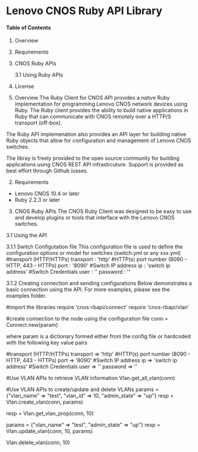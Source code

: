 # Lenovo CNOS Ruby API Library

#### Table of Contents
1. Overview
2. Requirements
3. CNOS Ruby APIs

   3.1 Using Ruby APIs
4. License

1. Overview
The Ruby Client for CNOS API provides a native Ruby implementation for programming
Lenovo CNOS network devices using Ruby.  The Ruby client provides the ability to
build native applications in Ruby that can communicate with CNOS remotely over 
a HTTP/S transport (off-box).

The Ruby API implemenation also provides an API layer for building native Ruby
objects that allow for configuration and management of Lenovo CNOS switches. 

The libray is freely provided to the open source community for building applications 
using CNOS REST API infrastrcuture. Support is provided as best effort through
Github iusses.

2. Requirements
* Lenovo CNOS 10.4 or later
* Ruby 2.2.3 or later

3. CNOS Ruby APIs
The CNOS Ruby Client was designed to be easy to use and develop plugins or tools
that interface with the Lenovo CNOS switches.

3.1 Using the API

3.1.1 Switch Configutation file
This configuration file is used to define the configuration options or model for 
switches (switch.yml or any xxx.yml)
#transport (HTTP/HTTPs)
transport : 'http' 
#HTTP(s) port number (8090 - HTTP, 443 - HTTPs)
port : '8090' 
#Switch IP address
ip : 'switch ip address' 
#Switch Credentials
user : '<username>' 
password : '<password>' 

3.1.2 Creating connection and sending configurations
Below demonstrates a basic connection using the API. 
For more examples, please see the examples folder.

#import the libraries
require 'cnos-rbapi/connect'
require 'cnos-rbapi/vlan'

#create connection to the node using the configuration file
conn = Connect.new(param)

where param is a dictionary formed either from the config file or hardcoded 
with the following key value pairs 

#transport (HTTP/HTTPs)
transport => 'http' 
#HTTP(s) port number (8090 - HTTP, 443 - HTTPs)
port => '8090' 
#Switch IP address
ip => 'switch ip address' 
#Switch Credentials
user => '<username>' 
password => '<password>'
 
#Use VLAN APIs to retrieve VLAN information
Vlan.get_all_vlan(conn)

#Use VLAN APIs to create/update and delete VLANs
params = {"vlan_name" => "test", "vlan_id" => 10, "admin_state" => "up"}
resp = Vlan.create_vlan(conn, params)

resp = Vlan.get_vlan_prop(conn, 10)

params = {"vlan_name" => "test", "admin_state" => "up"}
resp = Vlan.update_vlan(conn, 10, params)

Vlan.delete_vlan(conn, 10)
